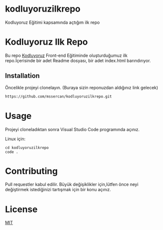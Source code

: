 
# kodluyoruzilkrepo
Kodluyoruz Eğitimi kapsamında açtığım ilk repo
# Kodluyoruz Ilk Repo

Bu repo [Kodluyoruz](https://app.patika.dev) Front-end Eğitiminde oluşturduğumuz ilk repo.İçerisinde bir adet Readme dosyası, bir adet index.html barındırıyor.

## Installation

Öncelikle projeyi clonelayın. (Buraya sizin reponuzdan aldığınız link gelecek)

```bash
https://github.com/mssercan/kodluyoruzilkrepo.git
```
# Usage 

Projeyi cloneladıktan sonra Visual Studio Code programında açınız.

Linux için:

```linux
cd kodluyoruzilkrepo
code .
```
# Contributing 

Pull requestler kabul edilir. Büyük değişiklikler için,lütfen önce neyi değiştirmek istediğinizi tartışmak için bir konu açınız.

# License

[MIT](https://choosealicense.com/licenses/mit/)